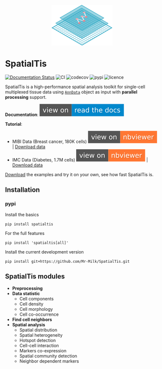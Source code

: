 <p align="center">
<img src="https://raw.githubusercontent.com/Mr-Milk/SpatialTis/master/src/Logo.svg" width="200"/>
<p/>


# SpatialTis
[![Documentation Status](https://readthedocs.org/projects/spatialtis/badge/?version=latest&style=flat-square)](https://spatialtis.readthedocs.io/en/latest/?badge=latest)
![CI](https://flat.badgen.net/github/status/Mr-Milk/SpatialTis?icon=github&label=CI)
![codecov](https://flat.badgen.net/codecov/c/github/Mr-Milk/SpatialTis)
![pypi](https://flat.badgen.net/pypi/v/spatialtis?color=blue)
![licence](https://flat.badgen.net/github/license/Mr-Milk/SpatialTis)

SpatialTis is a high-performance spatial analysis toolkit for single-cell multiplexed tissue data using [`AnnData`](https://icb-anndata.readthedocs-hosted.com/en/stable/#) object as input with **parallel processing** support.

**Documentation**: [![rtd](img/view_on_rtd.svg)](https://spatialtis.readthedocs.io/en/latest/)

**Tutorial**: 
- MIBI Data (Breast cancer, 180K cells) [![nbviewer](img/view_on_nbviewer.svg)](https://nbviewer.jupyter.org/github/Mr-Milk/SpatialTis-Tutorial/blob/master/Tutorial-1%20%28MIBI-dataset%29.ipynb) | [Download data](https://uofmacau-my.sharepoint.com/:u:/g/personal/yb97643_umac_mo/ET7-chqWIc9EqSEtY-foQ7IBURusGw9hlTSBC3xD_bNdgw?download=1)
- IMC Data (Diabetes, 1.7M cells) [![nbviewer](img/view_on_nbviewer.svg)](https://nbviewer.jupyter.org/github/Mr-Milk/SpatialTis-Tutorial/blob/master/Tutorial-2%20%28IMC-dataset%29.ipynb) | [Download data](https://uofmacau-my.sharepoint.com/:u:/g/personal/yb97643_umac_mo/EXJFp1Nn_k5NphOp986lGvABmDNC_fNPGjrw5xN4NUPnRA?download=1)

[Download](https://github.com/Mr-Milk/SpatialTis-Tutorial) the examples and try it on your own, see how fast SpatialTis is.

## Installation

### pypi

Install the basics

```shell
pip install spatialtis
```

For the full features

```shell
pip install 'spatialtis[all]'
```

Install the current development version

```shell
pip install git+https://github.com/Mr-Milk/SpatialTis.git
```

## SpatialTis modules

- **Preprocessing**
- **Data statistic**
    - Cell components
    - Cell density
    - Cell morphology
    - Cell co-occurrence
- **Find cell neighbors**
- **Spatial analysis**
    - Spatial distribution
    - Spatial heterogeneity
    - Hotspot detection
    - Cell-cell interaction
    - Markers co-expression
    - Spatial community detection
    - Neighbor dependent markers
